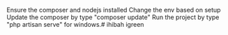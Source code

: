 Ensure the composer and nodejs installed
Change the env based on setup
Update the composer by type "composer update"
Run the project by type "php artisan serve" for windows.# ihibah
igreen

